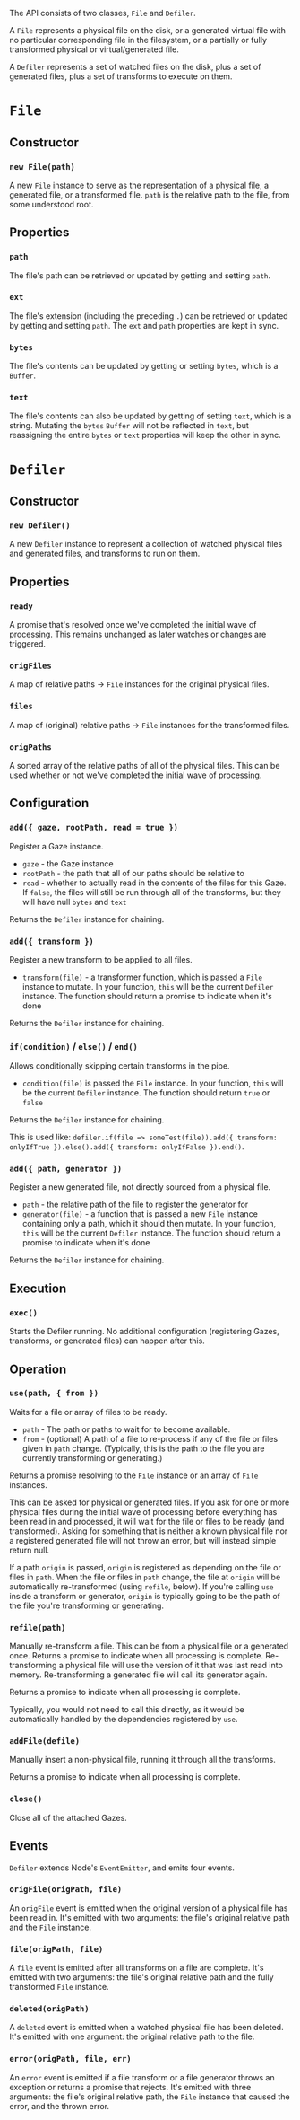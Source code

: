 The API consists of two classes, `File` and `Defiler`.

A `File` represents a physical file on the disk, or a generated virtual file with no particular corresponding file in the filesystem, or a partially or fully transformed physical or virtual/generated file.

A `Defiler` represents a set of watched files on the disk, plus a set of generated files, plus a set of transforms to execute on them.

# `File`

## Constructor

### `new File(path)`

A new `File` instance to serve as the representation of a physical file, a generated file, or a transformed file. `path` is the relative path to the file, from some understood root.

## Properties

### `path`

The file's path can be retrieved or updated by getting and setting `path`.

### `ext`

The file's extension (including the preceding `.`) can be retrieved or updated by getting and setting `path`. The `ext` and `path` properties are kept in sync.

### `bytes`

The file's contents can be updated by getting or setting `bytes`, which is a `Buffer`.

### `text`

The file's contents can also be updated by getting of setting `text`, which is a string. Mutating the `bytes` `Buffer` will not be reflected in `text`, but reassigning the entire `bytes` or `text` properties will keep the other in sync.

# `Defiler`

## Constructor

### `new Defiler()`

A new `Defiler` instance to represent a collection of watched physical files and generated files, and transforms to run on them.

## Properties

### `ready`

A promise that's resolved once we've completed the initial wave of processing. This remains unchanged as later watches or changes are triggered.

### `origFiles`

A map of relative paths -> `File` instances for the original physical files.

### `files`

A map of (original) relative paths -> `File` instances for the transformed files.

### `origPaths`

A sorted array of the relative paths of all of the physical files. This can be used whether or not we've completed the initial wave of processing.

## Configuration

### `add({ gaze, rootPath, read = true })`

Register a Gaze instance.

- `gaze` - the Gaze instance
-	`rootPath` - the path that all of our paths should be relative to
- `read` - whether to actually read in the contents of the files for this Gaze. If `false`, the files will still be run through all of the transforms, but they will have null `bytes` and `text`

Returns the `Defiler` instance for chaining.

### `add({ transform })`

Register a new transform to be applied to all files.

- `transform(file)` - a transformer function, which is passed a `File` instance to mutate. In your function, `this` will be the current `Defiler` instance. The function should return a promise to indicate when it's done

Returns the `Defiler` instance for chaining.

### `if(condition)` / `else()` / `end()`

Allows conditionally skipping certain transforms in the pipe.

- `condition(file)` is passed the `File` instance.  In your function, `this` will be the current `Defiler` instance. The function should return `true` or `false`

Returns the `Defiler` instance for chaining.

This is used like: `defiler.if(file => someTest(file)).add({ transform: onlyIfTrue }).else().add({ transform: onlyIfFalse }).end()`.

### `add({ path, generator })`

Register a new generated file, not directly sourced from a physical file.

- `path` - the relative path of the file to register the generator for
- `generator(file)` - a function that is passed a new `File` instance containing only a path, which it should then mutate.  In your function, `this` will be the current `Defiler` instance. The function should return a promise to indicate when it's done

Returns the `Defiler` instance for chaining.

## Execution

### `exec()`

Starts the Defiler running. No additional configuration (registering Gazes, transforms, or generated files) can happen after this.

## Operation

### `use(path, { from })`

Waits for a file or array of files to be ready.

- `path` - The path or paths to wait for to become available.
- `from` - (optional) A path of a file to re-process if any of the file or files given in `path` change. (Typically, this is the path to the file you are currently transforming or generating.)

Returns a promise resolving to the `File` instance or an array of `File` instances.

This can be asked for physical or generated files. If you ask for one or more physical files during the initial wave of processing before everything has been read in and processed, it will wait for the file or files to be ready (and transformed). Asking for something that is neither a known physical file nor a registered generated file will not throw an error, but will instead simple return null.

If a path `origin` is passed, `origin` is registered as depending on the file or files in `path`. When the file or files in `path` change, the file at `origin` will be automatically re-transformed (using `refile`, below). If you're calling `use` inside a transform or generator, `origin` is typically going to be the path of the file you're transforming or generating.

### `refile(path)`

Manually re-transform a file. This can be from a physical file or a generated once. Returns a promise to indicate when all processing is complete. Re-transforming a physical file will use the version of it that was last read into memory. Re-transforming a generated file will call its generator again.

Returns a promise to indicate when all processing is complete.

Typically, you would not need to call this directly, as it would be automatically handled by the dependencies registered by `use`.

### `addFile(defile)`

Manually insert a non-physical file, running it through all the transforms.

Returns a promise to indicate when all processing is complete.

### `close()`

Close all of the attached Gazes.

## Events

`Defiler` extends Node's `EventEmitter`, and emits four events.

### `origFile(origPath, file)`

An `origFile` event is emitted when the original version of a physical file has been read in. It's emitted with two arguments: the file's original relative path and the `File` instance.

### `file(origPath, file)`

A `file` event is emitted after all transforms on a file are complete. It's emitted with two arguments: the file's original relative path and the fully transformed `File` instance.

### `deleted(origPath)`

A `deleted` event is emitted when a watched physical file has been deleted. It's emitted with one argument: the original relative path to the file.

### `error(origPath, file, err)`

An `error` event is emitted if a file transform or a file generator throws an exception or returns a promise that rejects. It's emitted with three arguments: the file's original relative path, the `File` instance that caused the error, and the thrown error.
